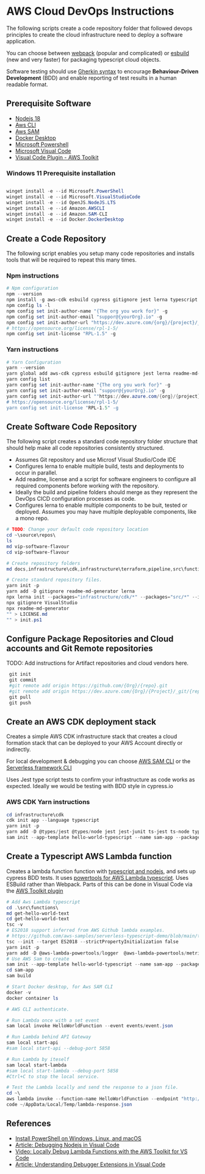 
# AWS Cloud DevOps Instructions

The following scripts create a code repository folder that followed devops principles to create the cloud infrastructure need to deploy a software application.

You can choose between [webpack](https://webpack.js.org/guides/getting-started/) (popular and complicated) or [esbuild](https://esbuild.github.io/getting-started/#install-esbuild) (new and very faster) for packaging typescript cloud objects.

Software testing should use [Gherkin syntax](https://cucumber.io/docs/gherkin/reference/) to encourage **Behaviour-Driven Development** (BDD) and enable reporting of test results in a human readable format.

## Prerequisite Software

- [Nodejs 18](https://nodejs.org/en/download)
- [Aws CLI](https://docs.aws.amazon.com/cli/latest/userguide/getting-started-install.html)
- [Aws SAM](https://docs.aws.amazon.com/cli/latest/userguide/getting-started-install.html)
- [Docker Desktop](https://www.docker.com/products/docker-desktop/)
- [Microsoft Powershell](https://learn.microsoft.com/en-us/powershell/scripting/install/installing-powershell)
- [Microsoft Visual Code](https://code.visualstudio.com/download)
- [Visual Code Plugin - AWS Toolkit](https://marketplace.visualstudio.com/items?itemName=AmazonWebServices.aws-toolkit-vscode)

### Windows 11 Prerequisite installation

```Powershell

winget install -e --id Microsoft.PowerShell
winget install -e --id Microsoft.VisualStudioCode
winget install -e --id OpenJS.NodeJS.LTS
winget install -e --id Amazon.AWSCLI
winget install -e --id Amazon.SAM-CLI
winget install -e --id Docker.DockerDesktop
```

## Create a Code Repository

The following script enables you setup many code repositories and installs tools that will be required to repeat this many times.

### Npm instructions

``` Powershell
# Npm configuration
npm --version
npm install -g aws-cdk esbuild cypress gitignore jest lerna typescript webpack webpack-cli yarn 
npm config ls -l
npm config set init-author-name "{The org you work for}" -g 
npm config set init-author-email "suppor@{yourOrg}.io" -g 
npm config set init-author-url "https://dev.azure.com/{org}/{project}/_git/" -g 
# https://opensource.org/license/rpl-1-5/
npm config set init-license "RPL-1.5" -g 
```

### Yarn instructions

```Powershell
# Yarn Configuration
yarn --version
yarn global add aws-cdk cypress esbuild gitignore jest lerna readme-md-generator typescript webpack webpack-cli
yarn config list
yarn config set init-author-name "{The org you work for}" -g 
yarn config set init-author-email "suppor@{yourOrg}.io" -g
yarn config set init-author-url ""https://dev.azure.com/{org}/{project}/_git/" -g
# https://opensource.org/license/rpl-1-5/
yarn config set init-license "RPL-1.5" -g
```

## Create Software Code Repository

The following script creates a standard code repository folder structure that should help make all code repositories consistently structured.

- Assumes Git repository and use Microsf Visual Studio/Code IDE
- Configures lerna to enable multiple build, tests and deployments to occur in parallel.
- Add readme, license and a script for software engineers to configure all required components before working with the repository.
- Ideally the build and pipeline folders should merge as they represent the DevOps CICD configuration processes as code.
- Configures lerna to enable multiple components to be buit, tested or deployed. Assumes you may have multiple deployable components, like a mono repo.

```Powershell
# TODO: Change your default code repository location
cd ~\source\repos\
ls
md vip-software-flavour
cd vip-software-flavour

# Create repository folders
md docs,infrastructure\cdk,infrastructure\terraform,pipeline,src\functions,src\website,src\endpoint,src\api

# Create standard repository files.
yarn init -p
yarn add -D gitignore readme-md-generator lerna 
npx lerna init --packages="infrastructure/cdk/*" --packages="src/*" --independent
npx gitignore VisualStudio
npx readme-md-generator
"" > LICENSE.md
"" > init.ps1
```

## Configure Package Repositories and Cloud accounts and Git Remote repositories

TODO: Add instructions for Artifact repositories and cloud vendors here.

```Powershell
 git init
 git commit
 #git remote add origin https://github.com/{Org}/{repo}.git
 #git remote add origin https://dev.azure.com/{Org}/{Project}/_git/{repo}
 git pull
 git push
 ```

## Create an AWS CDK deployment stack

Creates a simple AWS CDK infrastructure stack that creates a cloud formation stack that can be deployed to your AWS Account directly or indirectly.

For local development & debugging you can choose [AWS SAM CLI](https://docs.aws.amazon.com/serverless-application-model/latest/developerguide/serverless-getting-started-hello-world.html) or the [Serverless framework CLI](https://www.serverless.com/console/docs)

Uses Jest type script tests to confirm your infrastructure as code works as expected. Ideally we would be testing with BDD style in cypress.io

### AWS CDK Yarn instructions

```Powershell
cd infrastructure\cdk
cdk init app --language typescript
yarn init -p
yarn add -D @types/jest @types/node jest jest-junit ts-jest ts-node typescript
sam init --app-template hello-world-typescript --name sam-app --package-type Zip --runtime nodejs18.x

```

## Create a Typescript AWS Lambda function

Creates a lambda function function with [typescript and nodejs](https://docs.aws.amazon.com/lambda/latest/dg/lambda-nodejs.html#designate-es-module), and sets up cypress BDD tests. It uses [powertools for AWS Lambda typescript](https://docs.powertools.aws.dev/lambda/typescript/latest/). Uses ESBuild rather than Webpack. Parts of this can be done in Visual Code via the [AWS Toolkit plugin](https://marketplace.visualstudio.com/items?itemName=AmazonWebServices.aws-toolkit-vscode)

```Powershell
# Add Aws Lambda typescript
cd .\src\functions\
md get-hello-world-text
cd get-hello-world-text
tsc -v
# ES2018 support inferred from AWS Github lambda examples. 
# https://github.com/aws-samples/serverless-typescript-demo/blob/main/tsconfig.json
tsc --init --target ES2018 --strictPropertyInitialization false
yarn init -p
yarn add -D @aws-lambda-powertools/logger  @aws-lambda-powertools/metrics @aws-lambda-powertools/tracer @aws-sdk/client-lambda @types/aws-lambda @types/node aws-cdk esbuild
# Use AWS Sam to create 
sam init --app-template hello-world-typescript --name sam-app --package-type Zip --runtime nodejs18.x
cd sam-app
sam build

# Start Docker desktop, for Aws SAM CLI
docker -v
docker container ls

# AWS CLI authenticate.

# Run Lambda once with a set event
sam local invoke HelloWorldFunction --event events/event.json

# Run Lambda behind API Gateway 
sam local start-api
#sam local start-api --debug-port 5858

# Run Lambda by iteself
sam local start-lambda
#sam local start-lambda --debug-port 5858
#Ctrl+C to stop the local service.

# Test the Lambda locally and send the response to a json file.
cd ~\
aws lambda invoke --function-name HelloWorldFunction --endpoint "http://127.0.0.1:3001" AppData/Local/Temp/lambda-response.json
code ~/AppData/Local/Temp/lambda-response.json
```

## References

- [Install PowerShell on Windows, Linux, and macOS](https://learn.microsoft.com/en-us/powershell/scripting/install/installing-powershell?view=powershell-7.3)
- [Article: Debugging Nodejs in Visual Code](https://dakshika.medium.com/remote-debug-node-js-application-using-visual-studio-code-dc0fa0b4dec4)
- [Video: Locally Debug Lambda Functions with the AWS Toolkit for VS Code](https://www.youtube.com/watch?v=FINV-VmCXms)
- [Article: Understanding Debugger Extensions in Visual Code](https://code.visualstudio.com/api/extension-guides/debugger-extension#anatomy-of-the-package.json-of-a-debugger-extension)
